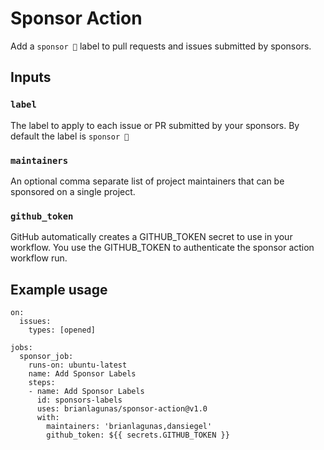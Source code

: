 # Sponsor Action

Add a `sponsor 💖` label to pull requests and issues submitted by sponsors.

## Inputs

### `label`

The label to apply to each issue or PR submitted by your sponsors. By default the label is `sponsor 💖`

### `maintainers`

An optional comma separate list of project maintainers that can be sponsored on a single project.

### `github_token`

GitHub automatically creates a GITHUB_TOKEN secret to use in your workflow. You use the GITHUB_TOKEN to authenticate the sponsor action workflow run.

## Example usage
```
on: 
  issues:
    types: [opened]

jobs:
  sponsor_job:
    runs-on: ubuntu-latest
    name: Add Sponsor Labels
    steps:
    - name: Add Sponsor Labels
      id: sponsors-labels
      uses: brianlagunas/sponsor-action@v1.0
      with:
        maintainers: 'brianlagunas,dansiegel'
        github_token: ${{ secrets.GITHUB_TOKEN }}
```